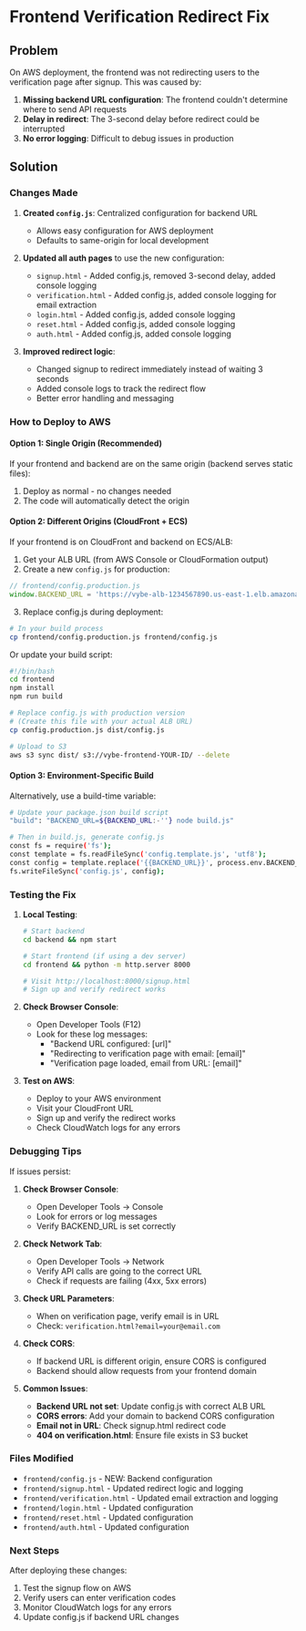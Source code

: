 # Frontend Verification Redirect Fix

## Problem

On AWS deployment, the frontend was not redirecting users to the verification page after signup. This was caused by:

1. **Missing backend URL configuration**: The frontend couldn't determine where to send API requests
2. **Delay in redirect**: The 3-second delay before redirect could be interrupted
3. **No error logging**: Difficult to debug issues in production

## Solution

### Changes Made

1. **Created `config.js`**: Centralized configuration for backend URL
   - Allows easy configuration for AWS deployment
   - Defaults to same-origin for local development

2. **Updated all auth pages** to use the new configuration:
   - `signup.html` - Added config.js, removed 3-second delay, added console logging
   - `verification.html` - Added config.js, added console logging for email extraction
   - `login.html` - Added config.js, added console logging
   - `reset.html` - Added config.js, added console logging
   - `auth.html` - Added config.js, added console logging

3. **Improved redirect logic**:
   - Changed signup to redirect immediately instead of waiting 3 seconds
   - Added console logs to track the redirect flow
   - Better error handling and messaging

### How to Deploy to AWS

#### Option 1: Single Origin (Recommended)

If your frontend and backend are on the same origin (backend serves static files):

1. Deploy as normal - no changes needed
2. The code will automatically detect the origin

#### Option 2: Different Origins (CloudFront + ECS)

If your frontend is on CloudFront and backend on ECS/ALB:

1. Get your ALB URL (from AWS Console or CloudFormation output)
2. Create a new `config.js` for production:

```javascript
// frontend/config.production.js
window.BACKEND_URL = 'https://vybe-alb-1234567890.us-east-1.elb.amazonaws.com';
```

3. Replace config.js during deployment:

```bash
# In your build process
cp frontend/config.production.js frontend/config.js
```

Or update your build script:

```bash
#!/bin/bash
cd frontend
npm install
npm run build

# Replace config.js with production version
# (Create this file with your actual ALB URL)
cp config.production.js dist/config.js

# Upload to S3
aws s3 sync dist/ s3://vybe-frontend-YOUR-ID/ --delete
```

#### Option 3: Environment-Specific Build

Alternatively, use a build-time variable:

```bash
# Update your package.json build script
"build": "BACKEND_URL=${BACKEND_URL:-''} node build.js"

# Then in build.js, generate config.js
const fs = require('fs');
const template = fs.readFileSync('config.template.js', 'utf8');
const config = template.replace('{{BACKEND_URL}}', process.env.BACKEND_URL || '');
fs.writeFileSync('config.js', config);
```

### Testing the Fix

1. **Local Testing**:
   ```bash
   # Start backend
   cd backend && npm start
   
   # Start frontend (if using a dev server)
   cd frontend && python -m http.server 8000
   
   # Visit http://localhost:8000/signup.html
   # Sign up and verify redirect works
   ```

2. **Check Browser Console**:
   - Open Developer Tools (F12)
   - Look for these log messages:
     - "Backend URL configured: [url]"
     - "Redirecting to verification page with email: [email]"
     - "Verification page loaded, email from URL: [email]"

3. **Test on AWS**:
   - Deploy to your AWS environment
   - Visit your CloudFront URL
   - Sign up and verify the redirect works
   - Check CloudWatch logs for any errors

### Debugging Tips

If issues persist:

1. **Check Browser Console**:
   - Open Developer Tools → Console
   - Look for errors or log messages
   - Verify BACKEND_URL is set correctly

2. **Check Network Tab**:
   - Open Developer Tools → Network
   - Verify API calls are going to the correct URL
   - Check if requests are failing (4xx, 5xx errors)

3. **Check URL Parameters**:
   - When on verification page, verify email is in URL
   - Check: `verification.html?email=your@email.com`

4. **Check CORS**:
   - If backend URL is different origin, ensure CORS is configured
   - Backend should allow requests from your frontend domain

5. **Common Issues**:
   - **Backend URL not set**: Update config.js with correct ALB URL
   - **CORS errors**: Add your domain to backend CORS configuration
   - **Email not in URL**: Check signup.html redirect code
   - **404 on verification.html**: Ensure file exists in S3 bucket

### Files Modified

- `frontend/config.js` - NEW: Backend configuration
- `frontend/signup.html` - Updated redirect logic and logging
- `frontend/verification.html` - Updated email extraction and logging  
- `frontend/login.html` - Updated configuration
- `frontend/reset.html` - Updated configuration
- `frontend/auth.html` - Updated configuration

### Next Steps

After deploying these changes:

1. Test the signup flow on AWS
2. Verify users can enter verification codes
3. Monitor CloudWatch logs for any errors
4. Update config.js if backend URL changes

